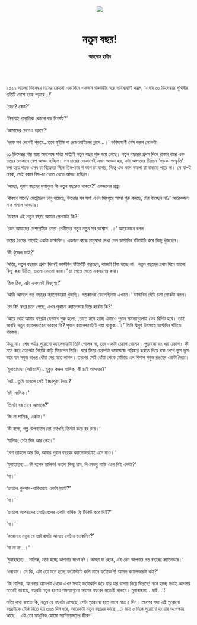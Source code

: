 <div align=center>
<img src=https://images.prothomalo.com/prothomalo-bangla%2F2023-01%2F397f91e7-b406-42ee-8915-937a7a4049fb%2Fnotun_bochor.jpg?rect=0%2C0%2C2700%2C1418&w=1200&ar=40%3A21&auto=format%2Ccompress&ogImage=true&mode=crop&overlay=&overlay_position=bottom&overlay_width_pct=1 />
<br><br>
<h1>নতুন বছর!</h1> 
<h4>আহসান হাবীব</h4>
<br><br>
</div>

২০২২ সালের ডিসেম্বর মাসের কোনো এক দিনে একজন গরুগম্ভীর স্বরে ভবিষ্যদ্বাণী করল, ‘এবার ৩১ ডিসেম্বরে পৃথিবীর প্রতিটি দেশে বরফ পড়বে...!’

‘কেন? কেন?’

‘নিশ্চয়ই প্রাকৃতিক কোনো বড় বিপর্যয়?’

‘আমাদের দেশেও পড়বে?’

‘বরফ সব দেশেই পড়বে...তবে হুইস্কি বা রেডওয়াইনের গ্লাসে...।’ ভবিষ্যদ্বাণী শেষ করল লোকটা।

৩১ ডিসেম্বর পার হয়ে অবশেষে সত্যি সত্যিই নতুন বছর শুরু হয়ে গেছে। নতুন বছরের প্রথম দিনে রাস্তার ধারে এক চায়ের দোকানে বেশ আড্ডা হচ্ছিল। সব চায়ের দোকানেই এমন আড্ডা হয়, এটা আমাদের চিরন্তন ‘সড়ক-সংস্কৃতি’। বলা হয়ে থাকে এসব চা বিক্রেতা দিনে তিন-চার শ কাপ চা বানায়, কিন্তু এক কাপ ভালো চা বানাতে পারে না। সে যা–ই হোক, সেই রকম বিষ–চা খেতে খেতে আড্ডা হচ্ছিল।

‘আচ্ছা, পুরান বছরের মশাগুলা কি নতুন বছরেও থাকবে?’ একজনের প্রশ্ন।

‘থাকবে মানে? মেট্রোরেল চালু হয়েছে, উত্তরার সব মশা এখন মিরপুরে আসা শুরু করছে, টের পাচ্ছেন না?’ আরেকজন নাক গলাল আড্ডায়।

‘তাহলে এই নতুন বছরে আমরা পেলামটা কি?’

‘কেন আমাদের দেশপ্রেমিক নেতা-নেত্রীদের নতুন নতুন সব আশ্বাস...।’ আরেকজন বলল।

চায়ের টংয়ের পাশেই একটা ডাস্টবিন। একজন বয়স্ক মানুষকে দেখা গেল ডাস্টবিন ঘাঁটাঘাঁটি করে কিছু খুঁজছেন।

‘কী খুঁজেন ভাই?’

‘সত্যি, নতুন বছরের প্রথম দিনেই ডাস্টবিন ঘাঁটাঘাঁটি করছেন, কাজটা ঠিক হচ্ছে না। নতুন বছরের প্রথম দিনে ভালো কিছু করা উচিত, ভালো কোনো কাজ।’ চা খেতে খেতে একজনের কথা।

‘ঠিক ঠিক, এটা একদমই বিষদৃশ্য!’

‘আমি আসলে গত বছরের ক্যালেন্ডারটা খুঁজছি। গতকালই ফেলেছিলাম এখানে।’ ডাস্টবিন ঘেঁটে চলা লোকটা বলল।

‘সে কি! বছর চলে গেছে, এখন পুরানো ক্যালেন্ডার দিয়ে হবেটা কি?’

‘আরে ভাই আমার বছরটা যেভাবে শুরু হলো...তাতে মনে হচ্ছে এবারও পুরান সমস্যাগুলোই ফের রিপিট হবে। তাই ভাবছি নতুন ক্যালেন্ডারের দরকার কি? পুরান ক্যালেন্ডারটাই বরং থাকুক...।’ তিনি দ্বিগুণ উৎসাহে ডাস্টবিন ঘাঁটতে থাকেন।

কিন্তু না। শেষ পর্যন্ত পুরোনো ক্যালেন্ডারটা তিনি পেলেন না, তবে একটা চেরাগ পেলেন। পুরোনো জং ধরা চেরাগ। কী মনে করে চেরাগটা নিয়েই বাড়ি ফিরলেন তিনি। ঘরে ফিরে চেরাগটা ঘষেমেজে পরিষ্কার করতে গিয়ে ঘষা লেগে ভুস ভুস করে ঘন সবুজ রঙের ধোঁয়া বের হতে লাগল। তারপর সেই ধোঁয়া থেকে বেরিয়ে এল বিশাল সবুজ রঙয়ের একটা দৈত্য।

‘মুহাহাহাহা (অট্টহাসি)...হুকুম করুন মালিক, কী চাই আপনার?’

‘অ্যাঁ...তুমি তাহলে সেই ইচ্ছাপূরণ দৈত্য?’

‘হ্যাঁ, মালিক।’

‘তিনটা বর দেবে আমাকে?’

‘জি না মালিক, একটা।’

‘কী বলো, গল্প-উপন্যাসে তো দেখেছি তিনটা করে বর দেয়।’

‘মালিক, সেই দিন আর নেই।’

‘বেশ তাহলে আর কি, আমার পুরান বছরের ক্যালেন্ডারটাই এনে দাও।’

‘মুহাহাহাহা... কী বলেন মালিক! ভালো কিছু চান, বিএমডব্লু গাড়ি এনে দিই একটা?’

‘না।’

‘তাহলে গুলশান-বারিধারায় একটা ফ্ল্যাট?’

‘না।’

‘তাহলে আপনাদের মেট্রোরেলের একটা বার্ষিক ফ্রি টিকিট করে দিই?’

‘না।’

‘করোনার নতুন যে ভাইরাসটা আসছে সেটার ভ্যাকসিন?’

‘না না না...।’

‘মুহাহাহাহা... মালিক, মনে হচ্ছে আপনার মাথা নষ্ট। আচ্ছা যা হোক, এই নেন আপনার গত বছরের ক্যালেন্ডার।’

‘ধন্যবাদ। সে কি, এটা তো মনে হচ্ছে ফটোস্ট্যাট কপি মানে ফটোকপি! আসল ক্যালেন্ডারটা কই?’

‘জি মালিক, আপনার আসলটা থেকে এখন সবাই ফটোকপি করে যার যার বাসায় নিয়ে ফিরছে! মনে হচ্ছে সবাই আপনার মতোই ভাবছে, বছরটা নতুন হলেও সমস্যাগুলো আগের বছরের মতোই থাকবে। মুহাহাহাহা...যাই...!!’

সত্যি কথা বলতে কি, নতুন যে বছরটা এসেছে, সেটা পুরোনো হতে লাগে মাত্র ৫ দিন। তারপর সদ্য এই পুরোনো বছরটাকে টেনে নিতে হয় ৩৬০ দিন ধরে, আরেকটা নতুন বছরের কাছে...যে মাত্র ৫ দিনে পুরোনো হওয়ার অপেক্ষায় আছে ...এই তো আধুনিক হোমো স্যাপিয়েন্সদের জীবন!
